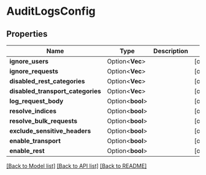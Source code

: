 # AuditLogsConfig

## Properties

Name | Type | Description | Notes
------------ | ------------- | ------------- | -------------
**ignore_users** | Option<**Vec<String>**> |  | [optional]
**ignore_requests** | Option<**Vec<String>**> |  | [optional]
**disabled_rest_categories** | Option<**Vec<String>**> |  | [optional]
**disabled_transport_categories** | Option<**Vec<String>**> |  | [optional]
**log_request_body** | Option<**bool**> |  | [optional]
**resolve_indices** | Option<**bool**> |  | [optional]
**resolve_bulk_requests** | Option<**bool**> |  | [optional]
**exclude_sensitive_headers** | Option<**bool**> |  | [optional]
**enable_transport** | Option<**bool**> |  | [optional]
**enable_rest** | Option<**bool**> |  | [optional]

[[Back to Model list]](../README.md#documentation-for-models) [[Back to API list]](../README.md#documentation-for-api-endpoints) [[Back to README]](../README.md)


